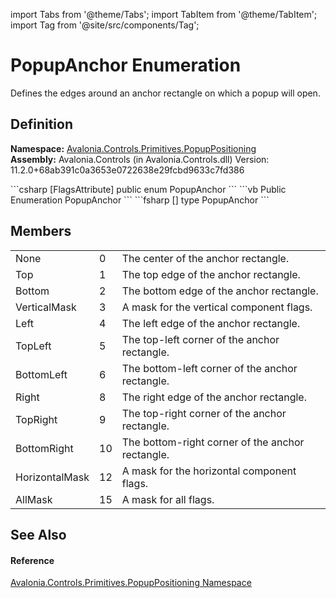 import Tabs from '@theme/Tabs'; 
import TabItem from '@theme/TabItem'; 
import Tag from '@site/src/components/Tag'; 

# PopupAnchor Enumeration


Defines the edges around an anchor rectangle on which a popup will open.



## Definition
**Namespace:** <a href="N_Avalonia_Controls_Primitives_PopupPositioning">Avalonia.Controls.Primitives.PopupPositioning</a>  
**Assembly:** Avalonia.Controls (in Avalonia.Controls.dll) Version: 11.2.0+68ab391c0a3653e0722638e29fcbd9633c7fd386

<Tabs groupId="api-code-preview">
<TabItem value="csharp" label="C#">
```csharp
[FlagsAttribute]
public enum PopupAnchor
```
</TabItem>
<TabItem value="vb" label="VB">
```vb
<FlagsAttribute>
Public Enumeration PopupAnchor
```
</TabItem>
<TabItem value="fsharp" label="F#">
```fsharp
[<FlagsAttribute>]
type PopupAnchor
```
</TabItem>
</Tabs>



## Members
<table>
<tr>
<td>None</td>
<td>0</td>
<td>The center of the anchor rectangle.</td>
</tr>
<tr>
<td>Top</td>
<td>1</td>
<td>The top edge of the anchor rectangle.</td>
</tr>
<tr>
<td>Bottom</td>
<td>2</td>
<td>The bottom edge of the anchor rectangle.</td>
</tr>
<tr>
<td>VerticalMask</td>
<td>3</td>
<td>A mask for the vertical component flags.</td>
</tr>
<tr>
<td>Left</td>
<td>4</td>
<td>The left edge of the anchor rectangle.</td>
</tr>
<tr>
<td>TopLeft</td>
<td>5</td>
<td>The top-left corner of the anchor rectangle.</td>
</tr>
<tr>
<td>BottomLeft</td>
<td>6</td>
<td>The bottom-left corner of the anchor rectangle.</td>
</tr>
<tr>
<td>Right</td>
<td>8</td>
<td>The right edge of the anchor rectangle.</td>
</tr>
<tr>
<td>TopRight</td>
<td>9</td>
<td>The top-right corner of the anchor rectangle.</td>
</tr>
<tr>
<td>BottomRight</td>
<td>10</td>
<td>The bottom-right corner of the anchor rectangle.</td>
</tr>
<tr>
<td>HorizontalMask</td>
<td>12</td>
<td>A mask for the horizontal component flags.</td>
</tr>
<tr>
<td>AllMask</td>
<td>15</td>
<td>A mask for all flags.</td>
</tr>
</table>

## See Also


#### Reference
<a href="N_Avalonia_Controls_Primitives_PopupPositioning">Avalonia.Controls.Primitives.PopupPositioning Namespace</a>  
